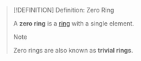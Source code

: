 >[!DEFINITION] Definition: Zero Ring
>
>A **zero ring** is a [ring](Ring.md) with a single element.
>
>>[!NOTE]
>>
>>Zero rings are also known as **trivial rings**.
>>
>